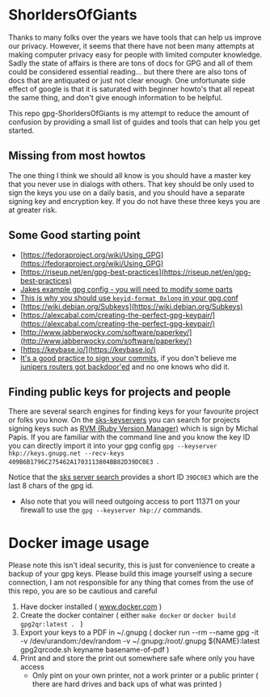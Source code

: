 # ShorldersOfGiants

Thanks to many folks over the years we have tools that can help us improve our privacy.  However, it seems that there have not been many attempts at making computer privacy easy for people with limited computer knowledge.  Sadly the state of affairs is there are tons of docs for GPG and all of them could be considered essential reading... but there there are also tons of docs that are antiquated or just not clear enough.  One unfortunate side effect of google is that it is saturated with beginner howto's that all repeat the same thing, and don't give enough information to be helpful. 

This repo gpg-ShorldersOfGiants is my attempt to reduce the amount of confusion by providing a small list of guides and tools that can help you get started.

## Missing from most howtos

The one thing I think we should all know is you should have a master key that you never use in dialogs with others.  That key should be only used to sign the keys you use on a daily basis, and you should have a separate signing key and encryption key.  If you do not have these three keys you are at greater risk.


## Some Good starting point 

* [https://fedoraproject.org/wiki/Using_GPG](https://fedoraproject.org/wiki/Using_GPG)
* [https://riseup.net/en/gpg-best-practices](https://riseup.net/en/gpg-best-practices)
* [Jakes example gpg config - you will need to modify some parts](https://raw.githubusercontent.com/ioerror/duraconf/master/configs/gnupg/gpg.conf)
 * [This is why you should use `keyid-format 0xlong` in your gpg.conf](https://news.ycombinator.com/item?id=12296974)
* [https://wiki.debian.org/Subkeys](https://wiki.debian.org/Subkeys)
* [https://alexcabal.com/creating-the-perfect-gpg-keypair/](https://alexcabal.com/creating-the-perfect-gpg-keypair/)
* [http://www.jabberwocky.com/software/paperkey/](http://www.jabberwocky.com/software/paperkey/)
* [https://keybase.io/](https://keybase.io/)
* [It's a good practice to sign your commits](https://git-scm.com/book/en/v2/Git-Tools-Signing-Your-Work), if you don't believe me [junipers routers got backdoor'ed](https://www.schneier.com/blog/archives/2015/12/back_door_in_ju.html) and no one knows who did it.


## Finding public keys for projects and people

There are several search engines for finding keys for your favourite project or folks you know. On the [sks-keyservers](http://pool.sks-keyservers.net/) you can search for projects signing keys such as [RVM (Ruby Version Manager)](http://pool.sks-keyservers.net/pks/lookup?op=vindex&search=rvm&fingerprint=on) which is sign by Michal Papis.  If you are familiar with the command line and you know the key ID you can directly import it into your gpg config `gpg --keyserver hkp://keys.gnupg.net --recv-keys 409B6B1796C275462A1703113804BB82D39DC0E3 `. 

Notice that the [sks server search ](http://pool.sks-keyservers.net/pks/lookup?op=vindex&search=rvm&fingerprint=on) provides a short ID `39DC0E3` which are the last 8 chars of the gpg id.
  
   * Also note that you will need outgoing access to port 11371 on your firewall to use the `gpg --keyserver hkp://` commands.

# Docker image usage
Please note this isn't ideal security, this is just for convenience to create a backup of your gpg keys.  Please build this image yourself using a secure connection, I am not responsible for any thing that comes from the use of this repo, you are so be cautious and careful

1. Have docker installed ( www.docker.com )
2. Create the docker container  ( either `make docker` or `docker build gpg2qr:latest . ` )
3. Export your keys to a PDF in ~/.gnupg ( docker run --rm --name gpg  -it -v /dev/urandom:/dev/random -v ~/.gnupg:/root/.gnupg ${NAME}:latest gpg2qrcode.sh keyname basename-of-pdf )
4. Print and and store the print out somewhere safe where only you have access
    * Only pint on your own printer, not a work printer or a public printer ( there are hard drives and back ups of what was printed )